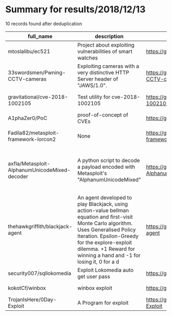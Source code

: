 
# Summary for results/2018/12/13
    
10 records found after deduplication

| full_name | description | html_url | matched_list | matched_count | pushed_at | size | stargazers_count | language | forks_count | vul_ids |
|-----------------------------------------------|------------------------------------------------------------------------------------------------------------------------------------------------------------------------------------------------------------------------------------------------------------------|------------------------------------------------------------------|-----------------------------------------------------------------------------|-----------------|---------------------------|--------|--------------------|------------|---------------|----------------------|
| mtoslalibu/ec521 | Project about exploiting vulnerabilities of smart watches | https://github.com/mtoslalibu/ec521 | ['exploit'] | 1 | 2018-12-13 01:10:58+00:00 | 12822 | 1 | Smali | 1 | [] |
| 33swordsmen/Pwning-CCTV-cameras | Exploiting cameras with a very distinctive HTTP Server header of "JAWS/1.0". | https://github.com/33swordsmen/Pwning-CCTV-cameras | ['exploit'] | 1 | 2018-12-13 03:43:02+00:00 | 11 | 7 | Python | 0 | [] |
| gravitational/cve-2018-1002105 | Test utility for cve-2018-1002105 | https://github.com/gravitational/cve-2018-1002105 | ['cve-2'] | 1 | 2018-12-13 16:56:28+00:00 | 16580 | 193 | Go | 25 | ['CVE-2018-1002105'] |
| A1phaZer0/PoC | proof-of-concept of CVEs | https://github.com/A1phaZer0/PoC | ['cve poc'] | 1 | 2018-12-13 06:11:48+00:00 | 0 | 1 | nan | 0 | [] |
| Fadila82/metasploit-framework-lorcon2 | None | https://github.com/Fadila82/metasploit-framework-lorcon2 | ['metasploit module OR payload'] | 1 | 2018-12-13 10:18:25+00:00 | 327986 | 0 | Ruby | 0 | [] |
| axfla/Metasploit-AlphanumUnicodeMixed-decoder | A python script to decode a payload encoded with Metasploit's "AlphanumUnicodeMixed" | https://github.com/axfla/Metasploit-AlphanumUnicodeMixed-decoder | ['metasploit module OR metasploit payload', 'metasploit module OR payload'] | 2 | 2018-12-13 10:15:57+00:00 | 9 | 2 | Python | 1 | [] |
| thehawkgriffith/blackjack-agent | An agent developed to play Blackjack, using action-value bellman equation and first-visit Monte Carlo algorithm. Uses Generalised Policy Iteration. Epsilon-Greedy for the explore-exploit dilemma. +1 Reward for winning a hand and -1 for losing it, 0 for a d | https://github.com/thehawkgriffith/blackjack-agent | ['exploit'] | 1 | 2018-12-13 12:06:33+00:00 | 3 | 0 | Python | 0 | [] |
| security007/sqllokomedia | Exploit Lokomedia auto get user pass | https://github.com/security007/sqllokomedia | ['exploit'] | 1 | 2018-12-13 12:26:25+00:00 | 5 | 0 | Python | 0 | [] |
| kokotCf/winbox | winbox exploit | https://github.com/kokotCf/winbox | ['exploit'] | 1 | 2018-12-13 13:14:24+00:00 | 0 | 0 | | 0 | [] |
| TrojanIsHere/0Day-Exploit | A Program for exploit | https://github.com/TrojanIsHere/0Day-Exploit | ['0day', 'exploit'] | 2 | 2018-12-13 20:18:01+00:00 | 2 | 1 | Assembly | 1 | [] |

